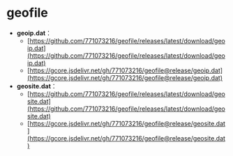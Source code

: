 # geofile
- **geoip.dat**：
  - [https://github.com/771073216/geofile/releases/latest/download/geoip.dat](https://github.com/771073216/geofile/releases/latest/download/geoip.dat)
  - [https://gcore.jsdelivr.net/gh/771073216/geofile@release/geoip.dat](https://gcore.jsdelivr.net/gh/771073216/geofile@release/geoip.dat)
- **geosite.dat**：
  - [https://github.com/771073216/geofile/releases/latest/download/geosite.dat](https://github.com/771073216/geofile/releases/latest/download/geosite.dat)
  - [https://gcore.jsdelivr.net/gh/771073216/geofile@release/geosite.dat](https://gcore.jsdelivr.net/gh/771073216/geofile@release/geosite.dat)
